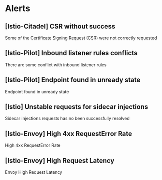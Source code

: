 # Alerts
## [Istio-Citadel] CSR without success
Some of the Certificate Signing Request (CSR) were not correctly requested

## [Istio-Pilot] Inbound listener rules conflicts
There are some conflict with inbound listener rules

## [Istio-Pilot] Endpoint found in unready state
Endpoint found in unready state

## [Istio] Unstable requests for sidecar injections
Sidecar injections requests has no been successfully resolved

## [Istio-Envoy] High 4xx RequestError Rate
High 4xx RequestError Rate

## [Istio-Envoy] High Request Latency
Envoy High Request Latency
